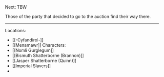 Next: TBW

Those of the party that decided to go to the auction find their way there.

---
Locations:
- [[-Cyfandirol-]]
- [[Menamawr]]
Characters:
- [[Nomli Gurglegum]]
- [[Bismuth Shatterborne (Brannon)]]
- [[Jasper Shatterborne (Quinn)]]
- [[Imperial Slavers]]
- 